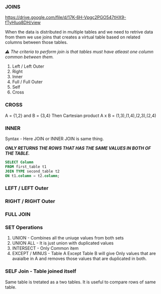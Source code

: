 ### JOINS

https://drive.google.com/file/d/17K-6H-Vpgc2PGO547tHX9-fTyHluq8DH/view

When the data is distributed in multiple tables and we need to retrive data from them we use joins that creates a virtual table based on related columns between those tables.

_⚠ The criteria to perform join is that tables must have atleast one column common between them._

1. Left / Left Outer
2. Right
3. Inner
4. Full / Full Outer
5. Self
6. Cross

### CROSS

A = {1,2} and B = {3,4} Then Cartesian product A x B = (1,3),(1,4),(2,3),(2,4)

### INNER

Syntax - Here JOIN or INNER JOIN is same thing.

**_ONLY RETURNS THE ROWS THAT HAS THE SAME VALUES IN BOTH OF THE TABLE._**

```sql
SELECT Column
FROM first_table t1
JOIN TYPE second_table t2
ON t1.column = t2.column;
```

### LEFT / LEFT Outer

### RIGHT / RIGHT Outer

### FULL JOIN

### SET Operations

1. UNION - Combines all the uniuqe values from both sets
2. UNION ALL - It is just union with duplicated values
3. INTERSECT - Only Common item
4. EXCEPT / MINUS - Table A Except Table B will give Only values that are avaialbe in A and removes those values that are duplicated in both.

### SELF Join - Table joined itself

Same table is tretated as a two tables. It is useful to compare rows of same table.
